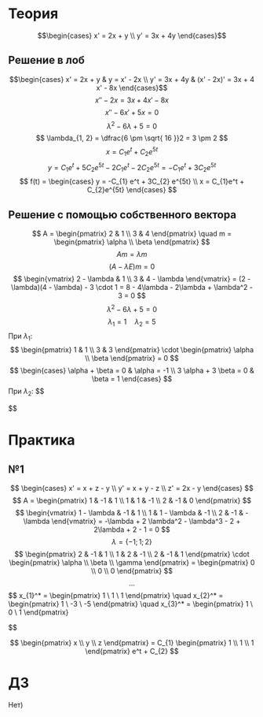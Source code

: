 # Теория
$$\begin{cases}
x' = 2x + y \\
y' = 3x + 4y
\end{cases}$$
## Решение в лоб
$$\begin{cases}
x' = 2x + y & y = x' - 2x \\
y' = 3x + 4y & (x' - 2x)' = 3x + 4 x' - 8x
\end{cases}$$
$$
x'' - 2x = 3x + 4x' -  8x
$$
$$
x'' - 6x' + 5x = 0
$$
$$
\lambda^2 - 6\lambda + 5 = 0
$$
$$
\lambda_{1, 2} = \dfrac{6 \pm \sqrt{ 16 }}2 = 3 \pm 2
$$
$$
x = C_{1} e ^t + C_{2} e^{5t}
$$
$$
y = C_{1} e^t + 5C_{2}e^{5t} - 2C_{1} e^t - 2C_{2}e^{5t} = -C_{1}e^t + 3C_{2} e^{5t}
$$
$$
f(t) = \begin{cases}
y = -C_{1} e^t + 3C_{2} e^{5t} \\
x = C_{1}e^t + C_{2}e^{5t}
\end{cases}
$$
## Решение с помощью собственного вектора
$$
A = \begin{pmatrix}
2 & 1 \\
3 & 4
\end{pmatrix} \quad m = \begin{pmatrix}
\alpha \\
\beta
\end{pmatrix}
$$
$$
Am = \lambda m
$$
$$
(A - \lambda E) m = 0
$$
$$
\begin{vmatrix}
2 - \lambda & 1 \\
3 & 4 - \lambda
\end{vmatrix} = (2 - \lambda)(4 - \lambda) - 3 \cdot 1 = 8 - 4\lambda - 2\lambda + \lambda^2 - 3 = 0
$$
$$
\lambda^2 - 6\lambda + 5 = 0
$$
$$
\lambda_{1} = 1 \quad \lambda_{2} = 5
$$
При $\lambda_{1}$:
$$
\begin{pmatrix}
1 & 1 \\
3 & 3
\end{pmatrix} \cdot \begin{pmatrix}
\alpha \\
\beta
\end{pmatrix} = 0
$$
$$
\begin{cases}
\alpha + \beta = 0 & \alpha = -1 \\
3 \alpha + 3 \beta = 0 & \beta = 1
\end{cases}
$$
При $\lambda_{2}:$
$$

$$
# Практика
## №1
$$
\begin{cases}
x' = x + z - y \\
y' = x + y - z \\
z' = 2x - y
\end{cases}
$$
$$
A = \begin{pmatrix}
1 & -1 & 1 \\
1 & 1 & -1 \\
2 & -1 & 0
\end{pmatrix}
$$
$$
\begin{vmatrix}
1 - \lambda & -1 & 1 \\
1 & 1 - \lambda & -1 \\
2 & -1 & -\lambda
\end{vmatrix} = -\lambda + 2 \lambda^2 - \lambda^3 - 2 + 2\lambda + 2 - 1 = 0
$$
$$
\lambda = \left\{-1; 1; 2\right\} 
$$
$$
\begin{pmatrix}
2 & -1 & 1 \\
1 & 2 & -1 \\
2 & -1 & 1
\end{pmatrix} \cdot \begin{pmatrix}
\alpha \\
\beta \\
\gamma
\end{pmatrix} = \begin{pmatrix}
0 \\
0 \\
0
\end{pmatrix}
$$
$$\ldots$$
$$
x_{1}^* = \begin{pmatrix}
1 \\
1 \\
1
\end{pmatrix} \quad
x_{2}^* = \begin{pmatrix}
1 \\
-3 \\
-5
\end{pmatrix} \quad
x_{3}^* = \begin{pmatrix}
1 \\
0 \\
1
\end{pmatrix}

$$

$$
\begin{pmatrix}
x \\
y \\
z
\end{pmatrix} = C_{1} \begin{pmatrix}
1 \\
1 \\
1
\end{pmatrix}
e^t + C_{2}
$$
# ДЗ
Нет)